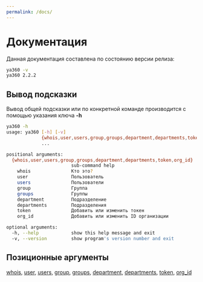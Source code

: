 ```yaml
---
permalink: /docs/
---
```

# Документация

Данная документация составлена по состоянию версии релиза:

```bash
ya360 -v
ya360 2.2.2
```

## Вывод подсказки

Вывод общей подсказки или по конкретной команде производится с помощью указания ключа **-h**

```bash
ya360 -h
usage: ya360 [-h] [-v]
             {whois,user,users,group,groups,department,departments,token,org_id}
             ...

positional arguments:
  {whois,user,users,group,groups,department,departments,token,org_id}
                        sub-command help
    whois               Кто это?
    user                Пользователь
    users               Пользователи
    group               Группа
    groups              Группы
    department          Подразделение
    departments         Подразделения
    token               Добавить или изменить токен
    org_id              Добавить или изменить ID организации

optional arguments:
  -h, --help            show this help message and exit
  -v, --version         show program's version number and exit
```

## Позиционные аргументы

[whois](/docs/whois/), [user](), [users](), [group](), [groups](), [department](), [departments](), [token](), [org_id]()
